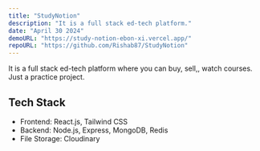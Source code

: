 ```yaml
---
title: "StudyNotion"
description: "It is a full stack ed-tech platform."
date: "April 30 2024"
demoURL: "https://study-notion-ebon-xi.vercel.app/"
repoURL: "https://github.com/Rishab87/StudyNotion"
---
```


It is a full stack ed-tech platform where you can buy, sell,, watch courses.
Just a practice project.

## Tech Stack

- Frontend: React.js, Tailwind CSS
- Backend: Node.js, Express, MongoDB, Redis
- File Storage: Cloudinary